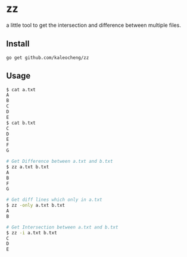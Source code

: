 # zz

a little tool to get the intersection and difference between multiple files.

## Install

```shell
go get github.com/kaleocheng/zz
```

## Usage

```bash
$ cat a.txt
A
B
C
D
E
$ cat b.txt
C
D
E
F
G
```

```bash
# Get Difference between a.txt and b.txt
$ zz a.txt b.txt
A
B
F
G

# Get diff lines which only in a.txt
$ zz -only a.txt b.txt
A
B

# Get Intersection between a.txt and b.txt
$ zz -i a.txt b.txt
C
D
E
```
